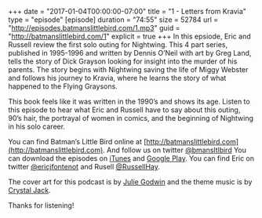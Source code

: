 +++
date = "2017-01-04T00:00:00-07:00"
title = "1 - Letters from Kravia"
type = "episode"
[episode]
  duration = "74:55"
  size = 52784
  url = "http://episodes.batmanslittlebird.com/1.mp3"
  guid = "http://batmanslittlebird.com/1"
  explicit = true
+++
In this epsiode, Eric and Russell review the first solo outing for Nightwing.
This 4 part series, published in 1995-1996 and written by Dennis O’Neil with art by
Greg Land, tells the story of Dick Grayson looking for insight into the murder of
his parents.  The story begins with Nightwing saving the life of Miggy Webster and
follows his journey to Kravia, where he learns the story of what happened to the
Flying Graysons.  

This book feels like it was written in the 1990’s and shows its age.  Listen to this
episode to hear what Eric and Russell have to say about this outing, 90’s hair, the
portrayal of women in comics, and the beginning of Nightwing in his solo career. 

You can find Batman’s Little Bird online at
[http://batmanslittlebird.com](http://batmanslittlebird.com). And follow us on
twitter [@bmansltlbird](http://twitter.com/bmansltlbird) You can download the
episodes on
[iTunes](https://itunes.apple.com/us/podcast/batmans-little-bird/id1173274296?mt=2)
and
[Google Play](https://goo.gl/app/playmusic?ibi=com.google.PlayMusic&isi=691797987&ius=googleplaymusic&link=https://play.google.com/music/m/Ic3gvtapomsajetb5vrw5wys32i?t%3DBatman%27s_Little_Bird).
You can find Eric on twitter [@ericjfontenot](http://twitter.com/ericjfontenot)
and Rusell [@RussellHay](http://twitter.com/russellhay).

The cover art for this podcast is by
[Julie Godwin](http://www.jgodwindraws.com/) and the theme music is by
[Crystal Jack](http://soundcloud.com/crystaljack).

Thanks for listening!

